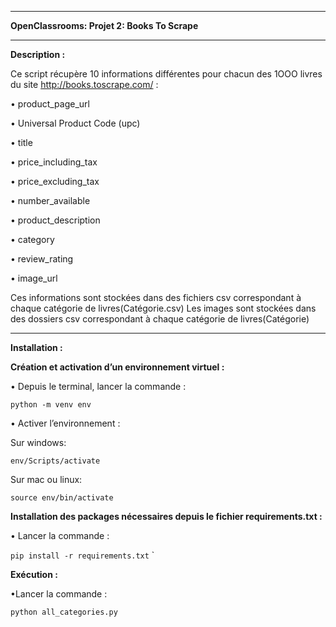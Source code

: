 ﻿*****************************************
**OpenClassrooms: Projet 2: Books To Scrape**
*****************************************
**Description :**

Ce script récupère 10 informations différentes pour chacun des 1OOO livres du  site http://books.toscrape.com/ :

•	product_page_url

•	Universal Product Code (upc)

•	title

•	price_including_tax

•	price_excluding_tax

•	number_available

•	product_description

•	category

•	review_rating

•	image_url

Ces informations sont stockées dans des fichiers csv correspondant à chaque catégorie de livres(Catégorie.csv)
Les images sont stockées dans des dossiers csv correspondant à chaque catégorie de livres(Catégorie)
*************************************************************************************************************

**Installation :**

**Création et activation d’un environnement virtuel :**

•	Depuis le terminal, lancer la commande :

`python -m venv env`

•	Activer l’environnement :  

Sur windows:

`env/Scripts/activate`

Sur mac ou linux:   

`source env/bin/activate` 
                              
**Installation des packages nécessaires depuis le fichier requirements.txt :**

•	Lancer la commande  :    

`pip install -r requirements.txt`
`

**Exécution :**

•Lancer la commande : 

`python all_categories.py`
